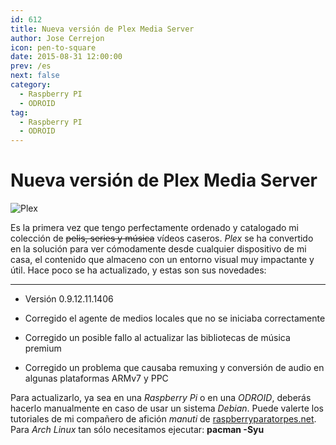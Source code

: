 ```yaml
---
id: 612
title: Nueva versión de Plex Media Server
author: Jose Cerrejon
icon: pen-to-square
date: 2015-08-31 12:00:00
prev: /es
next: false
category:
  - Raspberry PI
  - ODROID
tag:
  - Raspberry PI
  - ODROID
---
```


# Nueva versión de Plex Media Server

![Plex](/images/2015/08/plex_logo.png)

Es la primera vez que tengo perfectamente ordenado y catalogado mi colección de <del>pelis, series y música</del> vídeos caseros. *Plex* se ha convertido en la solución para ver cómodamente desde cualquier dispositivo de mi casa, el contenido que almaceno con un entorno visual muy impactante y útil. Hace poco se ha actualizado, y estas son sus novedades:

- - -
* Versión 0.9.12.11.1406

* Corregido el agente de medios locales que no se iniciaba correctamente

* Corregido un posible fallo al actualizar las bibliotecas de música premium

* Corregido un problema que causaba remuxing y conversión de audio en algunas plataformas ARMv7 y PPC

Para actualizarlo, ya sea en una *Raspberry Pi* o en una *ODROID*, deberás hacerlo manualmente en caso de usar un sistema *Debian*. Puede valerte los tutoriales de mi compañero de afición *manuti* de [raspberryparatorpes.net](http://raspberryparatorpes.net/instalacion/arreglar-error-plex-server-%C2%9D-server-is-not-powerful-enough/). Para *Arch Linux* tan sólo necesitamos ejecutar: **pacman -Syu**